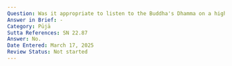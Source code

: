 ```yaml
---
Question: Was it appropriate to listen to the Buddha's Dhamma on a high seat?
Answer in Brief: -
Category: Pūjā
Sutta References: SN 22.87
Answer: No.
Date Entered: March 17, 2025
Review Status: Not started
---
```

